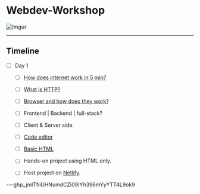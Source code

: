 # Webdev-Workshop

![Imgur](https://i.imgur.com/hlNkEC0.png)

  ---
  ## Timeline
  
- [ ]  Day 1
	- [ ] [How does internet work in 5 min?](https://www.youtube.com/watch?v=7_LPdttKXPc)
	- [ ] [What is HTTP?](https://www.youtube.com/watch?v=iYM2zFP3Zn0)
	- [ ] [Browser and how does they work?](https://www.youtube.com/watch?v=WjDrMKZWCt0)
	- [ ] Frontend | Backend | full-stack?
	- [ ] Client & Server side.
	- [ ] [Code editor](https://code.visualstudio.com)
	- [ ] [Basic HTML](https://developer.mozilla.org/en-US/docs/Web/HTML)
	- [ ] Hands-on project using HTML only.
	- [ ] Host project on [Netlify](https://www.netlify.com/).


---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



